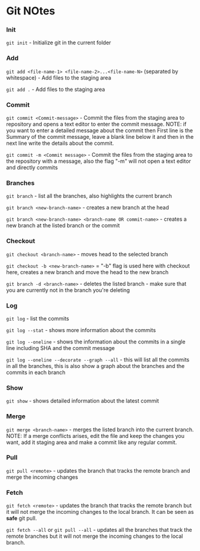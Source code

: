 # Git NOtes

### Init
`git init` - Initialize git in the current folder

### Add
`git add <file-name-1> <file-name-2>...<file-name-N>` (separated by whitespace) - Add files to the staging area

`git add .` - Add files to the staging area

### Commit
`git commit <Commit-message>` - Commit the files from the staging area to repository and opens a text editor to enter the commit message. NOTE: if you want to enter a detailed message about the commit then First line is the Summary of the commit message, leave a blank line below it and then in the next line write the details about the commit.

`git commit -m <Commit message>` - Commit the files from the staging area to the repository with a message, also the flag "-m" will not open a text editor and directly commits

### Branches
`git branch` - list all the branches, also highlights the current branch

`git branch <new-branch-name>` - creates a new branch at the head

`git branch <new-branch-name> <branch-name OR commit-name>` - creates a new branch at the listed branch or the commit

### Checkout
`git checkout <branch-name>` - moves head to the selected branch

`git checkout -b <new-branch-name>` = "-b" flag is used here with checkout here, creates a new branch and move the head to the new branch

`git branch -d <branch-name>` - deletes the listed branch - make sure that you are currently not in the branch you're deleting

### Log
`git log` - list the commits

`git log --stat` - shows more information about the commits

`git log --oneline` - shows the information about the commits in a single line including SHA and the commit message

`git log --oneline --decorate --graph --all` - this will list all the commits in all the branches, this is also show a graph about the branches and the commits in each branch

### Show
`git show` - shows detailed information about the latest commit

### Merge
`git merge <branch-name>` - merges the listed branch into the current branch. NOTE: If a merge conflicts arises, edit the file and keep the changes you want, add it staging area and make a commit like any regular commit.

### Pull
`git pull <remote>` - updates the branch that tracks the remote branch and merge the incoming changes

### Fetch
`git fetch <remote>` - updates the branch that tracks the remote branch but it will not merge the incoming changes to the local branch. It can be seen as **safe**  git pull.

`git fetch --all` or `git pull --all` - updates all the branches that track the remote branches but it will not merge the incoming changes to the local branch.
